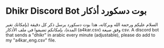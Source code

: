 # Dhikr Discord Bot  بوت دسكورد أذكار
السلام عليكم ورحمة الله ويركاته، هذا بوت دسكورد يرسل ذكر كل دقيقة (بإمكانك تغير المدة)، بإمكانكم تضيفوا في ملف الأذكار (a4kar.csv) وفق صيغة csv. 
A discord bot that sends a "dhikr" in arabic every minute (adjustable), please do add to my "a4kar_eng.csv" file.
